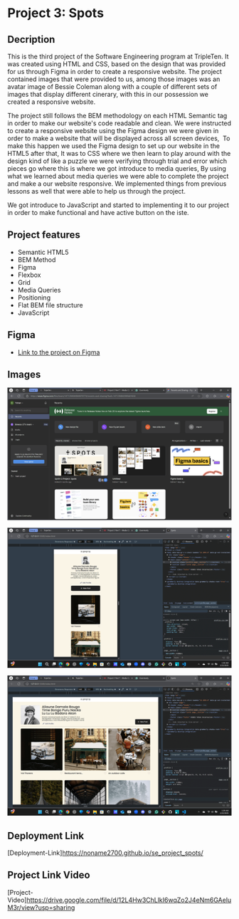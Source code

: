 # Project 3: Spots

## Decription

This is the third project of the Software Engineering program at TripleTen. It was created using HTML and CSS, based on the design that was provided for us through Figma in order to create a responsive website. The project contained images that were provided to us, among those images was an avatar image of Bessie Coleman along with a couple of different sets of images that display different cinerary, with this in our possession we created a responsive website.

The project still follows the BEM methodology on each HTML Semantic tag in order to make our website's code readable and clean. We were instructed to create a responsive website using the Figma design we were given in order to make a website that will be displayed across all screen devices,  To make this happen we used the Figma design to set up our website in the HTML5 after that, It was to CSS where we then learn to play around with the design kind of like a puzzle we were verifying through trial and error which pieces go where this is where we got introduce to media queries, By using what we learned about media queries we were able to complete the project and make a our website responsive. We implemented things from previous lessons as well that were able to help us through the project.

We got introduce to JavaScript and started to implementing it to our project in order to make functional and have active button on the iste.

## Project features

- Semantic HTML5
- BEM Method
- Figma
- Flexbox
- Grid
- Media Queries
- Positioning
- Flat BEM file structure
- JavaScript

## Figma

- [Link to the project on Figma](https://www.figma.com/file/BBNm2bC3lj8QQMHlnqRsga/Sprint-3-Project-%E2%80%94-Spots?type=design&node-id=2%3A60&mode=design&t=afgNFybdorZO6cQo-1)

## Images

![alt text](image-1.png)

![alt text](image-8.png)

![alt text](image-9.png)

## Deployment Link

[Deployment-Link]https://noname2700.github.io/se_project_spots/

## Project Link Video

[Project-Video]https://drive.google.com/file/d/12L4Hw3ChLlkI6wqZo2J4eNm6GAeluM3r/view?usp=sharing
